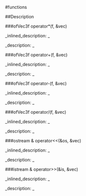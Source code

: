 #functions

##Description





<!----------------------------------------------------------------------------->

###ofVec3f operator*(f, &vec)

<!--
_syntax: operator*(f, &vec)_
_name: operator*_
_returns: ofVec3f_
_returns_description: _
_parameters: float f, const ofVec3f &vec_
_version_started: _
_version_deprecated: _
_summary: _
_constant: False_
_static: False_
_visible: True_
_advanced: False_
-->

_inlined_description: _







_description: _







<!----------------------------------------------------------------------------->

###ofVec3f operator+(f, &vec)

<!--
_syntax: operator+(f, &vec)_
_name: operator+_
_returns: ofVec3f_
_returns_description: _
_parameters: float f, const ofVec3f &vec_
_version_started: _
_version_deprecated: _
_summary: _
_constant: False_
_static: False_
_visible: True_
_advanced: False_
-->

_inlined_description: _







_description: _







<!----------------------------------------------------------------------------->

###ofVec3f operator-(f, &vec)

<!--
_syntax: operator-(f, &vec)_
_name: operator-_
_returns: ofVec3f_
_returns_description: _
_parameters: float f, const ofVec3f &vec_
_version_started: _
_version_deprecated: _
_summary: _
_constant: False_
_static: False_
_visible: True_
_advanced: False_
-->

_inlined_description: _







_description: _







<!----------------------------------------------------------------------------->

###ofVec3f operator/(f, &vec)

<!--
_syntax: operator/(f, &vec)_
_name: operator/_
_returns: ofVec3f_
_returns_description: _
_parameters: float f, const ofVec3f &vec_
_version_started: _
_version_deprecated: _
_summary: _
_constant: False_
_static: False_
_visible: True_
_advanced: False_
-->

_inlined_description: _







_description: _







<!----------------------------------------------------------------------------->

###ostream & operator<<(&os, &vec)

<!--
_syntax: operator<<(&os, &vec)_
_name: operator<<_
_returns: ostream &_
_returns_description: _
_parameters: ostream &os, const ofVec3f &vec_
_version_started: _
_version_deprecated: _
_summary: _
_constant: False_
_static: False_
_visible: True_
_advanced: False_
-->

_inlined_description: _







_description: _







<!----------------------------------------------------------------------------->

###istream & operator>>(&is, &vec)

<!--
_syntax: operator>>(&is, &vec)_
_name: operator>>_
_returns: istream &_
_returns_description: _
_parameters: istream &is, ofVec3f &vec_
_version_started: _
_version_deprecated: _
_summary: _
_constant: False_
_static: False_
_visible: True_
_advanced: False_
-->

_inlined_description: _







_description: _







<!----------------------------------------------------------------------------->

